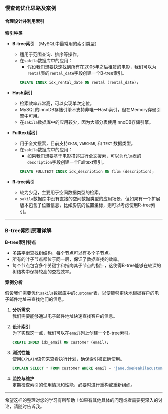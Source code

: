### 慢查询优化思路及案例

#### 合理设计并利用索引

**索引种类**

- **B-tree索引** （MySQL中最常用的索引类型）
  - 适用于范围查询、排序等操作。
  - 在`sakila`数据库中的应用：
    - 假设我们想要快速找到所有在2005年之后租赁的电影，我们可以为`rental`表的`rental_date`字段创建一个B-tree索引。
    ```sql
    CREATE INDEX idx_rental_date ON rental (rental_date);
    ```

- **Hash索引**
  - 检索效率非常高，可以实现单次定位。
  - MySQL的InnoDB存储引擎不支持非唯一Hash索引，但在Memory存储引擎中可用。
  - 在`sakila`数据库中的应用较少，因为大部分表使用InnoDB存储引擎。

- **Fulltext索引**
  - 用于全文搜索，目前支持`CHAR`, `VARCHAR`, 和 `TEXT` 数据类型。
  - 在`sakila`数据库中的应用：
    - 如果我们想要基于电影描述进行全文搜索，可以为`film`表的`description`字段创建一个Fulltext索引。
    ```sql
    CREATE FULLTEXT INDEX idx_description ON film (description);
    ```

- **R-tree索引**
  - 较为少见，主要用于空间数据类型的检索。
  - `sakila`数据库中没有直接的空间数据类型的应用场景，但如果有一个扩展版本包含了位置信息，比如影院的位置坐标，则可以考虑使用R-tree索引。

---

### B-tree索引原理详解

**B-tree索引特点**

- 多路平衡查找树结构，每个节点可以有多个子节点。
- 所有的叶子节点都位于同一层，保证了数据查找的效率。
- 每个节点包含多个关键字和指向其子节点的指针，这使得B-tree能够在较深的树结构中保持较高的查找效率。

**案例分析**

假设我们需要优化`sakila`数据库中的`customer`表，以便能够更快地根据客户的电子邮件地址来查找他们的信息。

1. **分析需求**  
   我们需要能够通过电子邮件地址快速查找客户的信息。

2. **设计索引**  
   为了实现这一点，我们可以在`email`列上创建一个B-tree索引。
   ```sql
   CREATE INDEX idx_email ON customer (email);
   ```

3. **测试性能**  
   使用`EXPLAIN`语句来查看执行计划，确保索引被正确使用。
   ```sql
   EXPLAIN SELECT * FROM customer WHERE email = 'jane.doe@sakilacustomer.org';
   ```

4. **监控与维护**  
   定期检查索引的使用情况和性能，必要时进行重构或重新组织。

---

希望这样的整理对您的学习有所帮助！如果有其他具体的问题或者需要更深入的讨论，请随时告诉我。